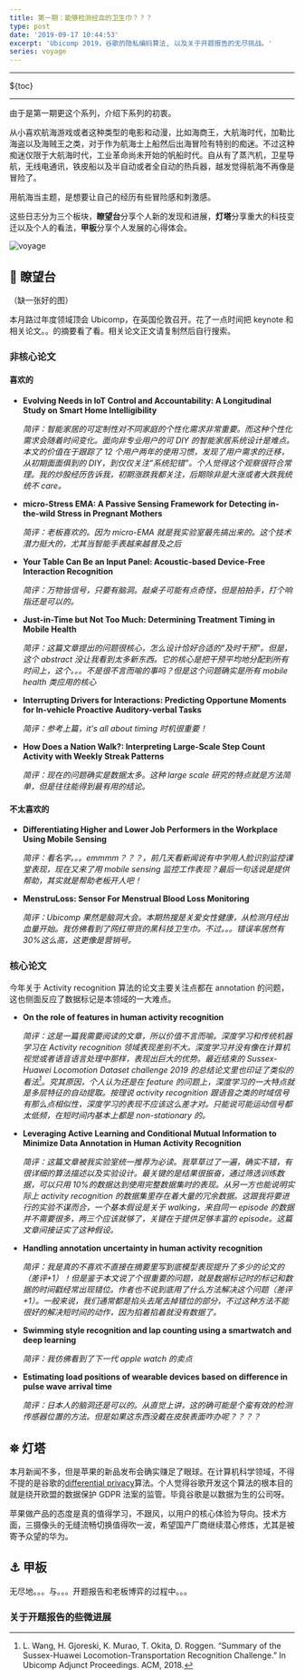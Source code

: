 ```yaml
---
title: 第一期：能够检测经血的卫生巾？？？
type: post
date: '2019-09-17 10:44:53'
excerpt: 'Ubicomp 2019，谷歌的隐私编码算法, 以及关于开题报告的无尽挑战。'
series: voyage
---
```


- - -
  
${toc}

- - -

由于是第一期更这个系列，介绍下系列的初衷。

从小喜欢航海游戏或者这种类型的电影和动漫，比如海商王，大航海时代，加勒比海盗以及海贼王之类，对于作为航海士上船然后出海冒险有特别的痴迷。不过这种痴迷仅限于大航海时代，工业革命尚未开始的帆船时代。自从有了蒸汽机，卫星导航，无线电通讯，铁皮船以及半自动或者全自动的热兵器，越发觉得航海不再像是冒险了。

用航海当主题，是想要让自己的经历有些冒险感和刺激感。

这些日志分为三个板块，**瞭望台**分享个人新的发现和进展，**灯塔**分享重大的科技变迁以及个人的看法，**甲板**分享个人发展的心得体会。

![voyage](../media/uploads/voyage.jpg)

## 🔭 瞭望台

（缺一张好的图）

本月路过年度领域顶会 Ubicomp，在英国伦敦召开。花了一点时间把 keynote 和相关论文。。的摘要看了看。相关论文正文请复制然后自行搜索。

### 非核心论文

#### 喜欢的

* **Evolving Needs in IoT Control and Accountability: A Longitudinal Study on Smart Home Intelligibility**

  *简评：智能家居的可定制性对不同家庭的个性化需求非常重要。而这种个性化需求会随着时间变化。面向非专业用户的可 DIY 的智能家居系统设计是难点。本文的价值在于跟踪了 12 个用户两年的使用习惯，发现了用户需求的迁移，从初期面面俱到的 DIY，到仅仅关注”系统犯错”。个人觉得这个观察很符合常理。我的炒股经历告诉我，初期涨跌我都关注，后期除非是大涨或者大跌我统统不 care。*
* **micro-Stress EMA: A Passive Sensing Framework for Detecting in-the-wild Stress in Pregnant Mothers**

  *简评：老板喜欢的。因为 micro-EMA 就是我实验室最先搞出来的。这个技术潜力挺大的，尤其当智能手表越来越普及之后*
* **Your Table Can Be an Input Panel: Acoustic-based Device-Free Interaction Recognition**

  *简评：万物皆信号，只要有脑洞。敲桌子可能有点奇怪，但是拍拍手，打个响指还是可以的。*
* **Just-in-Time but Not Too Much: Determining Treatment Timing in Mobile Health**

  *简评：这篇文章提出的问题很核心，怎么设计恰好合适的“及时干预”。但是，这个 abstract 没让我看到太多新东西。它的核心是把干预平均地分配到所有时间上，这个。。。不是很不言而喻的事吗？但是这个问题确实是所有 mobile health 类应用的核心*
* **Interrupting Drivers for Interactions: Predicting Opportune Moments for In-vehicle Proactive Auditory-verbal Tasks**

  *简评：参考上篇，it's all about timing 时机很重要！*
* **How Does a Nation Walk?: Interpreting Large-Scale Step Count Activity with Weekly Streak Patterns**

  *简评：现在的问题确实是数据太多。这种 large scale 研究的特点就是方法简单，但是往往能得到最有用的结论。*

#### 不太喜欢的

* **Differentiating Higher and Lower Job Performers in the Workplace Using Mobile Sensing**

  *简评：看名字。。。emmmm？？？，前几天看新闻说有中学用人脸识别监控课堂表现，现在又来了用 mobile sensing 监控工作表现？最后一句话说是提供帮助，其实就是帮助老板开人吧！*
* **MenstruLoss: Sensor For Menstrual Blood Loss Monitoring**

  *简评：Ubicomp 果然是脑洞大会。本期热搜是关爱女性健康，从检测月经出血量开始。我仿佛看到了网红带货的黑科技卫生巾。不过。。。错误率居然有 30%这么高，这更像是营销号。*

### 核心论文

今年关于 Activity recognition 算法的论文主要关注点都在 annotation 的问题，这也侧面反应了数据标记是本领域的一大难点。

* **On the role of features in human activity recognition**

  *简评：这是一篇我需要阅读的文章，所以价值不言而喻。深度学习和传统机器学习在 Activity recognition 领域表现差别不大。深度学习并没有像在计算机视觉或者语音语言处理中那样，表现出巨大的优势。最近结束的 Sussex-Huawei Locomotion Dataset challenge 2019 的总结论文里也印证了类似的看法[^1]。究其原因，个人认为还是在 feature 的问题上，深度学习的一大特点就是多层特征的自动提取。按理说 activity recognition 跟语音之类的时域信号有那么点相似性，深度学习的表现不应该这么差才对。只能说可能运动信号都太低频，在短时间内基本上都是 non-stationary 的。*
* **Leveraging Active Learning and Conditional Mutual Information to Minimize Data Annotation in Human Activity Recognition**

  *简评：这篇文章被我实验室统一推荐为必读。我草草过了一遍，确实不错，有很详细的算法描述以及实验设计。最关键的是结果很振奋，通过筛选训练数据，可以只用 10%的数据达到使用完整数据集时的表现。从另一方也能说明实际上 activity recognition 的数据集里存在着大量的冗余数据。这跟我将要进行的实验不谋而合，一个基本假设是关于 walking，来自同一 episode 的数据并不需要很多，两三个应该就够了，关键在于提供足够丰富的 episode。这篇文章间接证实了这种假设。*
* **Handling annotation uncertainty in human activity recognition**

  *简评：我是真的不喜欢不直接在摘要里写到底模型表现提升了多少的论文的（差评+1）！但是鉴于本文说了个很重要的问题，就是数据标记时的标记和数据的时间戳经常出现错位。作者也不说到底用了什么方法解决这个问题（差评+1）。一般来说，我们通常都是掐头去尾去掉错位的部分，不过这种方法不能很好的解决短时间的动作，因为掐着掐着就没有数据了。*
* **Swimming style recognition and lap counting using a smartwatch and deep learning**

  *简评：我仿佛看到了下一代 apple watch 的卖点*
* **Estimating load positions of wearable devices based on difference in pulse wave arrival time**

  *简评：日本人的脑洞还是可以的。从直觉上讲，这的确可能是个蛮有效的检测传感器位置的方法。但是如果这东西没戴在皮肤表面咋办呢？？？？*

## ⛯ 灯塔

本月新闻不多，但是苹果的新品发布会确实赚足了眼球。在计算机科学领域，不得不提的是谷歌的[differential privacy](https://github.com/google/differential-privacy)算法。个人觉得谷歌开发这个算法的根本目的就是绕开欧盟的数据保护 GDPR 法案的监管。毕竟谷歌是以数据为生的公司呀。

苹果做产品的态度是真的值得学习，不跟风，以用户的核心体验为导向。技术方面，三摄像头的无缝流畅切换值得吹一波，希望国产厂商继续潜心修炼，尤其是被寄予众望的华为。

## ⚓ 甲板

无尽地。。。与。。。开题报告和老板博弈的过程中。。。

### 关于开题报告的些微进展

[^1]: L. Wang, H. Gjoreski, K. Murao, T. Okita, D. Roggen. “Summary of the Sussex-Huawei Locomotion-Transportation Recognition Challenge.” In Ubicomp Adjunct Proceedings. ACM, 2018.
